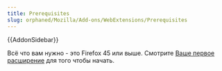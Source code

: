 ```yaml
---
title: Prerequisites
slug: orphaned/Mozilla/Add-ons/WebExtensions/Prerequisites
---
```


{{AddonSidebar}}

Всё что вам нужно - это Firefox 45 или выше. Смотрите [Ваше первое расширение](/ru/docs/Mozilla/Add-ons/WebExtensions/Your_first_WebExtension) для того чтобы начать.
